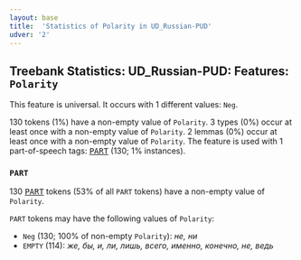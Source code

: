 ```yaml
---
layout: base
title:  'Statistics of Polarity in UD_Russian-PUD'
udver: '2'
---
```


## Treebank Statistics: UD_Russian-PUD: Features: `Polarity`

This feature is universal.
It occurs with 1 different values: `Neg`.

130 tokens (1%) have a non-empty value of `Polarity`.
3 types (0%) occur at least once with a non-empty value of `Polarity`.
2 lemmas (0%) occur at least once with a non-empty value of `Polarity`.
The feature is used with 1 part-of-speech tags: <tt><a href="ru_pud-pos-PART.html">PART</a></tt> (130; 1% instances).

### `PART`

130 <tt><a href="ru_pud-pos-PART.html">PART</a></tt> tokens (53% of all `PART` tokens) have a non-empty value of `Polarity`.

`PART` tokens may have the following values of `Polarity`:

* `Neg` (130; 100% of non-empty `Polarity`): <em>не, ни</em>
* `EMPTY` (114): <em>же, бы, и, ли, лишь, всего, именно, конечно, не, ведь</em>


